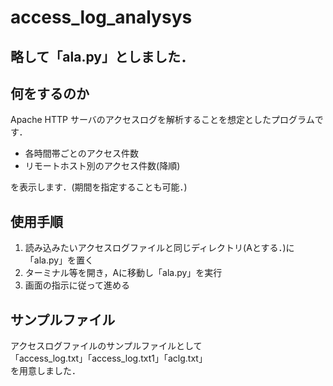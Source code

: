 # access_log_analysys

## 略して「ala.py」としました．

## 何をするのか

Apache HTTP サーバのアクセスログを解析することを想定としたプログラムです．

- 各時間帯ごとのアクセス件数
- リモートホスト別のアクセス件数(降順)

を表示します．(期間を指定することも可能．)

## 使用手順

1. 読み込みたいアクセスログファイルと同じディレクトリ(Aとする．)に「ala.py」を置く
2. ターミナル等を開き，Aに移動し「ala.py」を実行
3. 画面の指示に従って進める

## サンプルファイル

アクセスログファイルのサンプルファイルとして  
「access_log.txt」「access_log.txt1」「aclg.txt」  
を用意しました．

